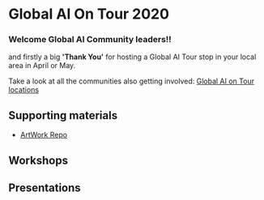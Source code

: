 # Global AI On Tour 2020

### Welcome Global AI Community leaders!!
and firstly a big **'Thank You'** for hosting a Global AI Tour stop in your local area in April or May.

Take a look at all the communities also getting involved: [Global AI on Tour locations](https://globalai.community/global-ai-on-tour)

## Supporting materials
 - [ArtWork Repo](https://github.com/GlobalAICommunity/Artwork)

## Workshops


## Presentations
